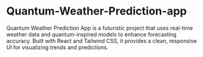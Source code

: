 # Quantum-Weather-Prediction-app
Quantum Weather Prediction App is a futuristic project that uses real-time weather data and quantum-inspired models to enhance forecasting accuracy. Built with React and Tailwind CSS, it provides a clean, responsive UI for visualizing trends and predictions.

